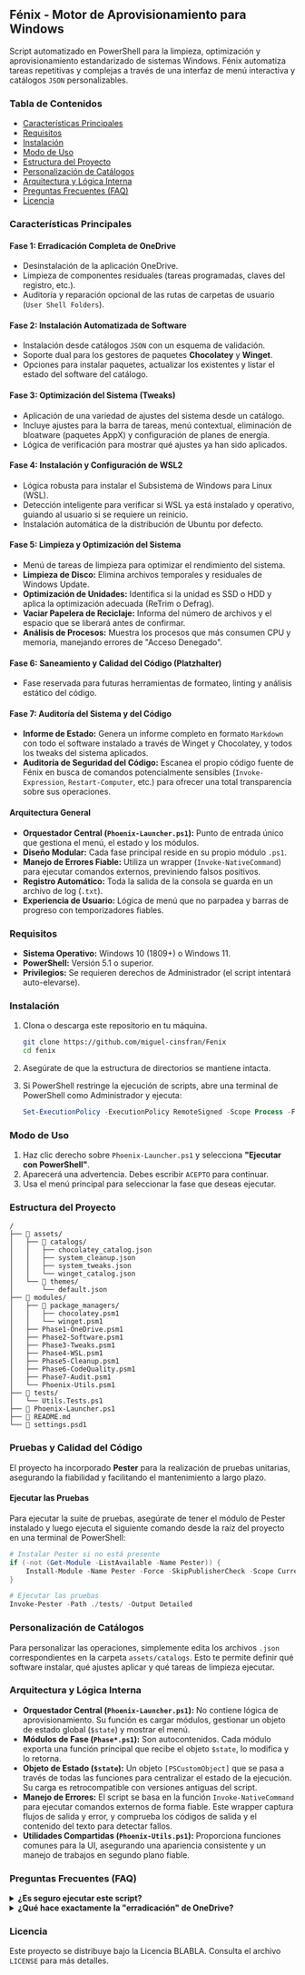 ﻿## Fénix - Motor de Aprovisionamiento para Windows

Script automatizado en PowerShell para la limpieza, optimización y aprovisionamiento estandarizado de sistemas Windows. Fénix automatiza tareas repetitivas y complejas a través de una interfaz de menú interactiva y catálogos `JSON` personalizables.

### Tabla de Contenidos

- [Características Principales](#características-principales)
- [Requisitos](#requisitos)
- [Instalación](#instalación)
- [Modo de Uso](#modo-de-uso)
- [Estructura del Proyecto](#estructura-del-proyecto)
- [Personalización de Catálogos](#personalización-de-catálogos)
- [Arquitectura y Lógica Interna](#arquitectura-y-lógica-interna)
- [Preguntas Frecuentes (FAQ)](#preguntas-frecuentes-faq)
- [Licencia](#licencia)

### Características Principales

#### Fase 1: Erradicación Completa de OneDrive
- Desinstalación de la aplicación OneDrive.
- Limpieza de componentes residuales (tareas programadas, claves del registro, etc.).
- Auditoría y reparación opcional de las rutas de carpetas de usuario (`User Shell Folders`).

#### Fase 2: Instalación Automatizada de Software
- Instalación desde catálogos `JSON` con un esquema de validación.
- Soporte dual para los gestores de paquetes **Chocolatey** y **Winget**.
- Opciones para instalar paquetes, actualizar los existentes y listar el estado del software del catálogo.

#### Fase 3: Optimización del Sistema (Tweaks)
- Aplicación de una variedad de ajustes del sistema desde un catálogo.
- Incluye ajustes para la barra de tareas, menú contextual, eliminación de bloatware (paquetes AppX) y configuración de planes de energía.
- Lógica de verificación para mostrar qué ajustes ya han sido aplicados.

#### Fase 4: Instalación y Configuración de WSL2
- Lógica robusta para instalar el Subsistema de Windows para Linux (WSL).
- Detección inteligente para verificar si WSL ya está instalado y operativo, guiando al usuario si se requiere un reinicio.
- Instalación automática de la distribución de Ubuntu por defecto.

#### Fase 5: Limpieza y Optimización del Sistema
- Menú de tareas de limpieza para optimizar el rendimiento del sistema.
- **Limpieza de Disco:** Elimina archivos temporales y residuales de Windows Update.
- **Optimización de Unidades:** Identifica si la unidad es SSD o HDD y aplica la optimización adecuada (ReTrim o Defrag).
- **Vaciar Papelera de Reciclaje:** Informa del número de archivos y el espacio que se liberará antes de confirmar.
- **Análisis de Procesos:** Muestra los procesos que más consumen CPU y memoria, manejando errores de "Acceso Denegado".

#### Fase 6: Saneamiento y Calidad del Código (Platzhalter)
- Fase reservada para futuras herramientas de formateo, linting y análisis estático del código.

#### Fase 7: Auditoría del Sistema y del Código
- **Informe de Estado:** Genera un informe completo en formato `Markdown` con todo el software instalado a través de Winget y Chocolatey, y todos los tweaks del sistema aplicados.
- **Auditoría de Seguridad del Código:** Escanea el propio código fuente de Fénix en busca de comandos potencialmente sensibles (`Invoke-Expression`, `Restart-Computer`, etc.) para ofrecer una total transparencia sobre sus operaciones.

#### Arquitectura General
- **Orquestador Central (`Phoenix-Launcher.ps1`):** Punto de entrada único que gestiona el menú, el estado y los módulos.
- **Diseño Modular:** Cada fase principal reside en su propio módulo `.ps1`.
- **Manejo de Errores Fiable:** Utiliza un wrapper (`Invoke-NativeCommand`) para ejecutar comandos externos, previniendo falsos positivos.
- **Registro Automático:** Toda la salida de la consola se guarda en un archivo de log (`.txt`).
- **Experiencia de Usuario:** Lógica de menú que no parpadea y barras de progreso con temporizadores fiables.

### Requisitos

- **Sistema Operativo:** Windows 10 (1809+) o Windows 11.
- **PowerShell:** Versión 5.1 o superior.
- **Privilegios:** Se requieren derechos de Administrador (el script intentará auto-elevarse).

### Instalación

1.  Clona o descarga este repositorio en tu máquina.
    ```bash
    git clone https://github.com/miguel-cinsfran/Fenix
    cd fenix
    ```

2.  Asegúrate de que la estructura de directorios se mantiene intacta.
3.  Si PowerShell restringe la ejecución de scripts, abre una terminal de PowerShell como Administrador y ejecuta:
    ```powershell
    Set-ExecutionPolicy -ExecutionPolicy RemoteSigned -Scope Process -Force
    ```

### Modo de Uso

1.  Haz clic derecho sobre `Phoenix-Launcher.ps1` y selecciona **"Ejecutar con PowerShell"**.
2.  Aparecerá una advertencia. Debes escribir `ACEPTO` para continuar.
3.  Usa el menú principal para seleccionar la fase que deseas ejecutar.

### Estructura del Proyecto

```text
/
├── 📂 assets/
│   ├── 📂 catalogs/
│   │   ├── chocolatey_catalog.json
│   │   ├── system_cleanup.json
│   │   ├── system_tweaks.json
│   │   └── winget_catalog.json
│   └── 📂 themes/
│       └── default.json
├── 📂 modules/
│   ├── 📂 package_managers/
│   │   ├── chocolatey.psm1
│   │   └── winget.psm1
│   ├── Phase1-OneDrive.psm1
│   ├── Phase2-Software.psm1
│   ├── Phase3-Tweaks.psm1
│   ├── Phase4-WSL.psm1
│   ├── Phase5-Cleanup.psm1
│   ├── Phase6-CodeQuality.psm1
│   ├── Phase7-Audit.psm1
│   └── Phoenix-Utils.psm1
├── 📂 tests/
│   └── Utils.Tests.ps1
├── 📜 Phoenix-Launcher.ps1
├── 📜 README.md
└── 📜 settings.psd1
```

### Pruebas y Calidad del Código

El proyecto ha incorporado **Pester** para la realización de pruebas unitarias, asegurando la fiabilidad y facilitando el mantenimiento a largo plazo.

#### Ejecutar las Pruebas

Para ejecutar la suite de pruebas, asegúrate de tener el módulo de Pester instalado y luego ejecuta el siguiente comando desde la raíz del proyecto en una terminal de PowerShell:

```powershell
# Instalar Pester si no está presente
if (-not (Get-Module -ListAvailable -Name Pester)) {
    Install-Module -Name Pester -Force -SkipPublisherCheck -Scope CurrentUser
}

# Ejecutar las pruebas
Invoke-Pester -Path ./tests/ -Output Detailed
```

### Personalización de Catálogos

Para personalizar las operaciones, simplemente edita los archivos `.json` correspondientes en la carpeta `assets/catalogs`. Esto te permite definir qué software instalar, qué ajustes aplicar y qué tareas de limpieza ejecutar.

### Arquitectura y Lógica Interna

-   **Orquestador Central (`Phoenix-Launcher.ps1`):** No contiene lógica de aprovisionamiento. Su función es cargar módulos, gestionar un objeto de estado global (`$state`) y mostrar el menú.
-   **Módulos de Fase (`Phase*.ps1`):** Son autocontenidos. Cada módulo exporta una función principal que recibe el objeto `$state`, lo modifica y lo retorna.
-   **Objeto de Estado (`$state`):** Un objeto `[PSCustomObject]` que se pasa a través de todas las funciones para centralizar el estado de la ejecución. Su carga es retrocompatible con versiones antiguas del script.
-   **Manejo de Errores:** El script se basa en la función `Invoke-NativeCommand` para ejecutar comandos externos de forma fiable. Este wrapper captura flujos de salida y error, y comprueba los códigos de salida y el contenido del texto para detectar fallos.
-   **Utilidades Compartidas (`Phoenix-Utils.ps1`):** Proporciona funciones comunes para la UI, asegurando una apariencia consistente y un manejo de trabajos en segundo plano fiable.

### Preguntas Frecuentes (FAQ)

<details>
<summary><strong>¿Es seguro ejecutar este script?</strong></summary>

El script está diseñado para ser seguro, pero realiza cambios importantes. Incluye varias salvaguardas:
- Requiere consentimiento explícito escribiendo "ACEPTO".
- Aísla la lógica en módulos para reducir el riesgo de efectos secundarios.
- Genera un log completo de cada operación.
- Utiliza un manejo de errores robusto para detenerse si algo sale mal.
</details>

<details>
<summary><strong>¿Qué hace exactamente la "erradicación" de OneDrive?</strong></summary>

Es más que una simple desinstalación. El proceso incluye: detener el proceso, ejecutar los desinstaladores oficiales, eliminar tareas programadas, limpiar claves del registro y, finalmente, auditar (y opcionalmente reparar) las rutas de las carpetas personales del usuario.
</details>

### Licencia

Este proyecto se distribuye bajo la Licencia BLABLA. Consulta el archivo `LICENSE` para más detalles.
